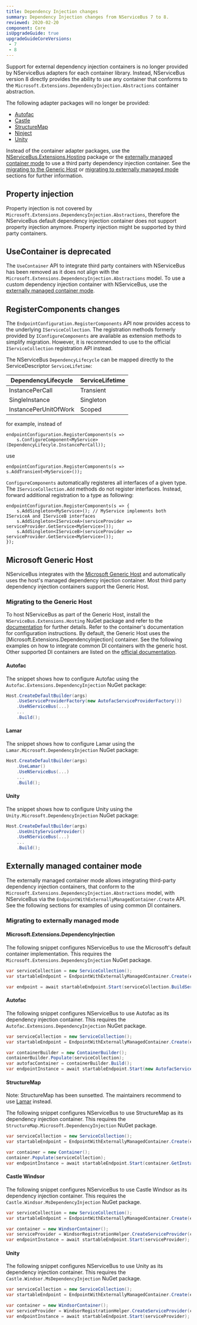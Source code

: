 ```yaml
---
title: Dependency Injection changes
summary: Dependency Injection changes from NServiceBus 7 to 8.
reviewed: 2020-02-20
component: Core
isUpgradeGuide: true
upgradeGuideCoreVersions:
 - 7
 - 8
---
```


Support for external dependency injection containers is no longer provided by NServiceBus adapters for each container library. Instead, NServiceBus version 8 directly provides the ability to use any container that conforms to the `Microsoft.Extensions.DependencyInjection.Abstractions` container abstraction.

The following adapter packages will no longer be provided:

* [Autofac](/nservicebus/dependency-injection/autofac.md)
* [Castle](/nservicebus/dependency-injection/castlewindsor.md)
* [StructureMap](/nservicebus/dependency-injection/structuremap.md)
* [Ninject](/nservicebus/dependency-injection/ninject.md)
* [Unity](/nservicebus/dependency-injection/unity.md)

Instead of the container adapter packages, use the [NServiceBus.Extensions.Hosting](/nservicebus/hosting/extensions-hosting.md) package or the [externally managed container mode](/nservicebus/dependency-injection/#externally-managed-mode) to use a third party dependency injection container. See the [migrating to the Generic Host](#microsoft-generic-host) or [migrating to externally managed mode](#externally-managed-container-mode) sections for further information.

## Property injection

Property injection is not covered by `Microsoft.Extensions.DependencyInjection.Abstractions`, therefore the NServiceBus default dependency injection container does not support property injection anymore. Property injection might be supported by third party containers.

## UseContainer is deprecated

The `UseContainer` API to integrate third party containers with NServiceBus has been removed as it does not align with the `Microsoft.Extensions.DependencyInjection.Abstractions` model. To use a custom dependency injection container with NServiceBus, use the [externally managed container mode](/nservicebus/dependency-injection/#externally-managed-mode).

## RegisterComponents changes

The `EndpointConfiguration.RegisterComponents` API now provides access to the underlying `IServiceCollection`. The registration methods formerly provided by `IConfigureComponents` are available as extension methods to simplify migration. However, it is recommended to use to the official `IServiceCollection` registration API instead. 

The NServiceBus `DependencyLifecycle` can be mapped directly to the ServiceDescriptor `ServiceLifetime`:

| DependencyLifecycle   | ServiceLifetime |
| --------------------- | --------------- |
| InstancePerCall       | Transient       |
| SingleInstance        | Singleton       |
| InstancePerUnitOfWork | Scoped          |

for example, instead of 

```
endpointConfiguration.RegisterComponents(s => 
    s.ConfigureComponent<MyService>(DependencyLifecyle.InstancePerCall));
```

use 

```
endpointConfiguration.RegisterComponents(s => s.AddTransient<MyService>());
```

`ConfigureComponents` automatically registeres all interfaces of a given type. The `IServiceCollection.Add` methods do not register interfaces. Instead, forward additional registration to a type as following:

```
endpointConfiguration.RegisterComponents(s => {
    s.AddSingleton<MyService>(); // MyService implements both IServiceA and IServiceB interfaces
    s.AddSingleton<IServiceA>(serviceProvider => serviceProvider.GetService<MyService>());
    s.AddSingleton<IServiceB>(serviceProvider => serviceProvider.GetService<MyService>());
});
```

## Microsoft Generic Host

NServiceBus integrates with the [Microsoft Generic Host](https://docs.microsoft.com/en-us/aspnet/core/fundamentals/host/generic-host) and automatically uses the host's managed dependency injection container. Most third party dependency injection containers support the Generic Host.

### Migrating to the Generic Host

To host NServiceBus as part of the Generic Host, install the `NServiceBus.Extensions.Hosting` NuGet package and refer to the [documentation](/nservicebus/hosting/extensions-hosting.md) for further details. Refer to the container's documentation for configuration instructions. By default, the Generic Host uses the [Microsoft.Extensions.DependencyInjection] container. See the following examples on how to integrate common DI containers with the generic host. Other supported DI containers are listed on the [official documentation](https://docs.microsoft.com/en-us/aspnet/core/fundamentals/dependency-injection1#default-service-container-replacement).

#### Autofac

The snippet shows how to configure Autofac using the `Autofac.Extensions.DependencyInjection` NuGet package:

```csharp
Host.CreateDefaultBuilder(args)
    .UseServiceProviderFactory(new AutofacServiceProviderFactory())
    .UseNServiceBus(...)
    ...
    .Build();
```

#### Lamar

The snippet shows how to configure Lamar using the `Lamar.Microsoft.DependencyInjection` NuGet package:

```csharp
Host.CreateDefaultBuilder(args)
    .UseLamar()
    .UseNServiceBus(...)
    ...
    .Build();
```

#### Unity

The snippet shows how to configure Unity using the `Unity.Microsoft.DependencyInjection` NuGet package:

```csharp
Host.CreateDefaultBuilder(args)
    .UseUnityServiceProvider()
    .UseNServiceBus(...)
    ...
    .Build();
```

## Externally managed container mode

The externally managed container mode allows integrating third-party dependency injection containers, that conform to the `Microsoft.Extensions.DependencyInjection.Abstractions` model, with NServiceBus via the `EndpointWithExternallyManagedContainer.Create` API. See the following sections for examples of using common DI containers.

### Migrating to externally managed mode

#### Microsoft.Extensions.DependencyInjection

The following snippet configures NServiceBus to use the Microsoft's default container implementation. This requires the `Microsoft.Extensions.DependencyInjection` NuGet package.

```csharp
var serviceCollection = new ServiceCollection();
var startableEndpoint = EndpointWithExternallyManagedContainer.Create(endpointConfiguration, serviceCollection);

var endpoint = await startableEndpoint.Start(serviceCollection.BuildServiceProvider());
```

#### Autofac

The following snippet configures NServiceBus to use Autofac as its dependency injection container. This requires the `Autofac.Extensions.DependencyInjection` NuGet package.

```csharp
var serviceCollection = new ServiceCollection();
var startableEndpoint = EndpointWithExternallyManagedContainer.Create(endpointConfiguration, serviceCollection);

var containerBuilder = new ContainerBuilder();
containerBuilder.Populate(serviceCollection);
var autofacContainer = containerBuilder.Build();
var endpointInstance = await startableEndpoint.Start(new AutofacServiceProvider(autofacContainer));
```

#### StructureMap

Note: StructureMap has been sunsetted. The maintainers recommend to use [Lamar](https://jasperfx.github.io/lamar/) instead.

The following snippet configures NServiceBus to use StructureMap as its dependency injection container. This requires the `StructureMap.Microsoft.DependencyInjection` NuGet package.

```csharp
var serviceCollection = new ServiceCollection();
var startableEndpoint = EndpointWithExternallyManagedContainer.Create(endpointConfiguration, serviceCollection);

var container = new Container();
container.Populate(serviceCollection);
var endpointInstance = await startableEndpoint.Start(container.GetInstance<IServiceProvider>());
```


#### Castle Windsor

The following snippet configures NServiceBus to use Castle Windsor as its dependency injection container. This requires the `Castle.Windsor.MsDependencyInjection` NuGet package.

```csharp
var serviceCollection = new ServiceCollection();
var startableEndpoint = EndpointWithExternallyManagedContainer.Create(endpointConfiguration, serviceCollection);

var container = new WindsorContainer();
var serviceProvider = WindsorRegistrationHelper.CreateServiceProvider(container, serviceCollection);
var endpointInstance = await startableEndpoint.Start(serviceProvider);
```

#### Unity

The following snippet configures NServiceBus to use Unity as its dependency injection container. This requires the `Castle.Windsor.MsDependencyInjection` NuGet package.

```csharp
var serviceCollection = new ServiceCollection();
var startableEndpoint = EndpointWithExternallyManagedContainer.Create(endpointConfiguration, serviceCollection);

var container = new WindsorContainer();
var serviceProvider = WindsorRegistrationHelper.CreateServiceProvider(container, serviceCollection);
var endpointInstance = await startableEndpoint.Start(serviceProvider);
```

